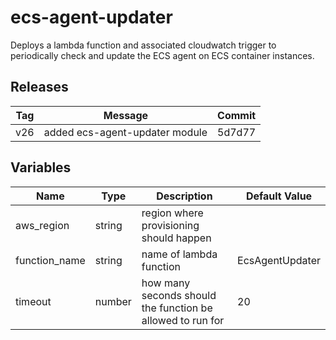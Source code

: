 ecs-agent-updater
======


Deploys a lambda function and associated cloudwatch trigger to periodically check and update the ECS agent on ECS container instances.

Releases
------

|Tag | Message | Commit|
--- | --- | ---
v26 | added ecs-agent-updater module | 5d7d77

Variables
------

|Name | Type | Description | Default Value|
--- | --- | --- | ---
aws_region | string | region where provisioning should happen | 
function_name | string | name of lambda function | EcsAgentUpdater
timeout | number | how many seconds should the function be allowed to run for | 20

